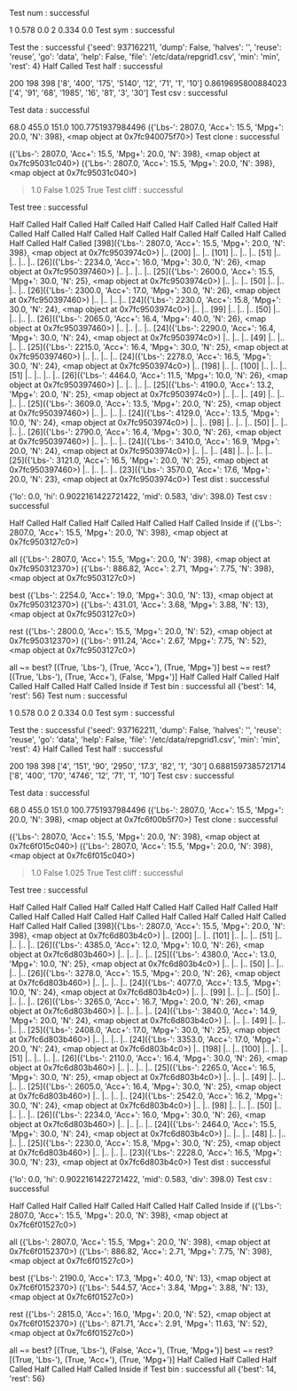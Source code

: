 Test num : successful 

1 0.578 0.0
2 0.334 0.0
 Test sym : successful 

Test the : successful
{'seed': 937162211, 'dump': False, 'halves': '', 'reuse': 'reuse', 'go': 'data', 'help': False, 'file': '/etc/data/repgrid1.csv', 'min': 'min', 'rest': 4}
Half Called
Test half : successful 

200 198 398
['8', '400', '175', '5140', '12', '71', '1', '10'] 0.8619695800884023
['4', '91', '68', '1985', '16', '81', '3', '30']
 Test csv : successful 

Test data : successful 

68.0 455.0 151.0 100.7751937984496
({'Lbs-': 2807.0, 'Acc+': 15.5, 'Mpg+': 20.0, 'N': 398}, <map object at 0x7fc940075f70>)
Test clone : successful 

({'Lbs-': 2807.0, 'Acc+': 15.5, 'Mpg+': 20.0, 'N': 398}, <map object at 0x7fc95031c040>)
({'Lbs-': 2807.0, 'Acc+': 15.5, 'Mpg+': 20.0, 'N': 398}, <map object at 0x7fc95031c040>)
> 1.0 False
> 1.025 True
Test cliff : successful 

Test tree : successful 

Half Called
Half Called
Half Called
Half Called
Half Called
Half Called
Half Called
Half Called
Half Called
Half Called
Half Called
Half Called
Half Called
Half Called
Half Called
[398]({'Lbs-': 2807.0, 'Acc+': 15.5, 'Mpg+': 20.0, 'N': 398}, <map object at 0x7fc9503974c0>)
|.. [200]
|.. |.. [101]
|.. |.. |.. [51]
|.. |.. |.. |.. [26]({'Lbs-': 2234.0, 'Acc+': 16.0, 'Mpg+': 30.0, 'N': 26}, <map object at 0x7fc950397460>)
|.. |.. |.. |.. [25]({'Lbs-': 2600.0, 'Acc+': 15.5, 'Mpg+': 30.0, 'N': 25}, <map object at 0x7fc9503974c0>)
|.. |.. |.. [50]
|.. |.. |.. |.. [26]({'Lbs-': 2300.0, 'Acc+': 17.0, 'Mpg+': 30.0, 'N': 26}, <map object at 0x7fc950397460>)
|.. |.. |.. |.. [24]({'Lbs-': 2230.0, 'Acc+': 15.8, 'Mpg+': 30.0, 'N': 24}, <map object at 0x7fc9503974c0>)
|.. |.. [99]
|.. |.. |.. [50]
|.. |.. |.. |.. [26]({'Lbs-': 2065.0, 'Acc+': 16.4, 'Mpg+': 40.0, 'N': 26}, <map object at 0x7fc950397460>)
|.. |.. |.. |.. [24]({'Lbs-': 2290.0, 'Acc+': 16.4, 'Mpg+': 30.0, 'N': 24}, <map object at 0x7fc9503974c0>)
|.. |.. |.. [49]
|.. |.. |.. |.. [25]({'Lbs-': 2215.0, 'Acc+': 16.4, 'Mpg+': 30.0, 'N': 25}, <map object at 0x7fc950397460>)
|.. |.. |.. |.. [24]({'Lbs-': 2278.0, 'Acc+': 16.5, 'Mpg+': 30.0, 'N': 24}, <map object at 0x7fc9503974c0>)
|.. [198]
|.. |.. [100]
|.. |.. |.. [51]
|.. |.. |.. |.. [26]({'Lbs-': 4464.0, 'Acc+': 11.5, 'Mpg+': 10.0, 'N': 26}, <map object at 0x7fc950397460>)
|.. |.. |.. |.. [25]({'Lbs-': 4190.0, 'Acc+': 13.2, 'Mpg+': 20.0, 'N': 25}, <map object at 0x7fc9503974c0>)
|.. |.. |.. [49]
|.. |.. |.. |.. [25]({'Lbs-': 3609.0, 'Acc+': 13.5, 'Mpg+': 20.0, 'N': 25}, <map object at 0x7fc950397460>)
|.. |.. |.. |.. [24]({'Lbs-': 4129.0, 'Acc+': 13.5, 'Mpg+': 10.0, 'N': 24}, <map object at 0x7fc9503974c0>)
|.. |.. [98]
|.. |.. |.. [50]
|.. |.. |.. |.. [26]({'Lbs-': 2790.0, 'Acc+': 16.4, 'Mpg+': 30.0, 'N': 26}, <map object at 0x7fc950397460>)
|.. |.. |.. |.. [24]({'Lbs-': 3410.0, 'Acc+': 16.9, 'Mpg+': 20.0, 'N': 24}, <map object at 0x7fc9503974c0>)
|.. |.. |.. [48]
|.. |.. |.. |.. [25]({'Lbs-': 3121.0, 'Acc+': 16.5, 'Mpg+': 20.0, 'N': 25}, <map object at 0x7fc950397460>)
|.. |.. |.. |.. [23]({'Lbs-': 3570.0, 'Acc+': 17.6, 'Mpg+': 20.0, 'N': 23}, <map object at 0x7fc9503974c0>)
Test dist : successful 

{'lo': 0.0, 'hi': 0.9022161422721422, 'mid': 0.583, 'div': 398.0}
 Test csv : successful 

Half Called
Half Called
Half Called
Half Called
Half Called
Inside if
({'Lbs-': 2807.0, 'Acc+': 15.5, 'Mpg+': 20.0, 'N': 398}, <map object at 0x7fc9503127c0>)

all  ({'Lbs-': 2807.0, 'Acc+': 15.5, 'Mpg+': 20.0, 'N': 398}, <map object at 0x7fc950312370>)
     ({'Lbs-': 886.82, 'Acc+': 2.71, 'Mpg+': 7.75, 'N': 398}, <map object at 0x7fc9503127c0>)

best ({'Lbs-': 2254.0, 'Acc+': 19.0, 'Mpg+': 30.0, 'N': 13}, <map object at 0x7fc950312370>)
     ({'Lbs-': 431.01, 'Acc+': 3.68, 'Mpg+': 3.88, 'N': 13}, <map object at 0x7fc9503127c0>)

rest ({'Lbs-': 2800.0, 'Acc+': 15.5, 'Mpg+': 20.0, 'N': 52}, <map object at 0x7fc950312370>)
     ({'Lbs-': 911.24, 'Acc+': 2.67, 'Mpg+': 7.75, 'N': 52}, <map object at 0x7fc9503127c0>)

all ~= best? [(True, 'Lbs-'), (True, 'Acc+'), (True, 'Mpg+')]
best ~= rest? [(True, 'Lbs-'), (True, 'Acc+'), (False, 'Mpg+')]
Half Called
Half Called
Half Called
Half Called
Half Called
Inside if
Test bin : successful
all    {'best': 14, 'rest': 56}
Test num : successful 

1 0.578 0.0
2 0.334 0.0
 Test sym : successful 

Test the : successful
{'seed': 937162211, 'dump': False, 'halves': '', 'reuse': 'reuse', 'go': 'data', 'help': False, 'file': '/etc/data/repgrid1.csv', 'min': 'min', 'rest': 4}
Half Called
Test half : successful 

200 198 398
['4', '151', '90', '2950', '17.3', '82', '1', '30'] 0.6881597385721714
['8', '400', '170', '4746', '12', '71', '1', '10']
 Test csv : successful 

Test data : successful 

68.0 455.0 151.0 100.7751937984496
({'Lbs-': 2807.0, 'Acc+': 15.5, 'Mpg+': 20.0, 'N': 398}, <map object at 0x7fc6f00b5f70>)
Test clone : successful 

({'Lbs-': 2807.0, 'Acc+': 15.5, 'Mpg+': 20.0, 'N': 398}, <map object at 0x7fc6f015c040>)
({'Lbs-': 2807.0, 'Acc+': 15.5, 'Mpg+': 20.0, 'N': 398}, <map object at 0x7fc6f015c040>)
> 1.0 False
> 1.025 True
Test cliff : successful 

Test tree : successful 

Half Called
Half Called
Half Called
Half Called
Half Called
Half Called
Half Called
Half Called
Half Called
Half Called
Half Called
Half Called
Half Called
Half Called
Half Called
[398]({'Lbs-': 2807.0, 'Acc+': 15.5, 'Mpg+': 20.0, 'N': 398}, <map object at 0x7fc6d803b4c0>)
|.. [200]
|.. |.. [101]
|.. |.. |.. [51]
|.. |.. |.. |.. [26]({'Lbs-': 4385.0, 'Acc+': 12.0, 'Mpg+': 10.0, 'N': 26}, <map object at 0x7fc6d803b460>)
|.. |.. |.. |.. [25]({'Lbs-': 4380.0, 'Acc+': 13.0, 'Mpg+': 10.0, 'N': 25}, <map object at 0x7fc6d803b4c0>)
|.. |.. |.. [50]
|.. |.. |.. |.. [26]({'Lbs-': 3278.0, 'Acc+': 15.5, 'Mpg+': 20.0, 'N': 26}, <map object at 0x7fc6d803b460>)
|.. |.. |.. |.. [24]({'Lbs-': 4077.0, 'Acc+': 13.5, 'Mpg+': 10.0, 'N': 24}, <map object at 0x7fc6d803b4c0>)
|.. |.. [99]
|.. |.. |.. [50]
|.. |.. |.. |.. [26]({'Lbs-': 3265.0, 'Acc+': 16.7, 'Mpg+': 20.0, 'N': 26}, <map object at 0x7fc6d803b460>)
|.. |.. |.. |.. [24]({'Lbs-': 3840.0, 'Acc+': 14.9, 'Mpg+': 20.0, 'N': 24}, <map object at 0x7fc6d803b4c0>)
|.. |.. |.. [49]
|.. |.. |.. |.. [25]({'Lbs-': 2408.0, 'Acc+': 17.0, 'Mpg+': 30.0, 'N': 25}, <map object at 0x7fc6d803b460>)
|.. |.. |.. |.. [24]({'Lbs-': 3353.0, 'Acc+': 17.0, 'Mpg+': 20.0, 'N': 24}, <map object at 0x7fc6d803b4c0>)
|.. [198]
|.. |.. [100]
|.. |.. |.. [51]
|.. |.. |.. |.. [26]({'Lbs-': 2110.0, 'Acc+': 16.4, 'Mpg+': 30.0, 'N': 26}, <map object at 0x7fc6d803b460>)
|.. |.. |.. |.. [25]({'Lbs-': 2265.0, 'Acc+': 16.5, 'Mpg+': 30.0, 'N': 25}, <map object at 0x7fc6d803b4c0>)
|.. |.. |.. [49]
|.. |.. |.. |.. [25]({'Lbs-': 2605.0, 'Acc+': 16.4, 'Mpg+': 30.0, 'N': 25}, <map object at 0x7fc6d803b460>)
|.. |.. |.. |.. [24]({'Lbs-': 2542.0, 'Acc+': 16.2, 'Mpg+': 30.0, 'N': 24}, <map object at 0x7fc6d803b4c0>)
|.. |.. [98]
|.. |.. |.. [50]
|.. |.. |.. |.. [26]({'Lbs-': 2234.0, 'Acc+': 16.0, 'Mpg+': 30.0, 'N': 26}, <map object at 0x7fc6d803b460>)
|.. |.. |.. |.. [24]({'Lbs-': 2464.0, 'Acc+': 15.5, 'Mpg+': 30.0, 'N': 24}, <map object at 0x7fc6d803b4c0>)
|.. |.. |.. [48]
|.. |.. |.. |.. [25]({'Lbs-': 2230.0, 'Acc+': 15.8, 'Mpg+': 30.0, 'N': 25}, <map object at 0x7fc6d803b460>)
|.. |.. |.. |.. [23]({'Lbs-': 2228.0, 'Acc+': 16.5, 'Mpg+': 30.0, 'N': 23}, <map object at 0x7fc6d803b4c0>)
Test dist : successful 

{'lo': 0.0, 'hi': 0.9022161422721422, 'mid': 0.583, 'div': 398.0}
 Test csv : successful 

Half Called
Half Called
Half Called
Half Called
Half Called
Inside if
({'Lbs-': 2807.0, 'Acc+': 15.5, 'Mpg+': 20.0, 'N': 398}, <map object at 0x7fc6f01527c0>)

all  ({'Lbs-': 2807.0, 'Acc+': 15.5, 'Mpg+': 20.0, 'N': 398}, <map object at 0x7fc6f0152370>)
     ({'Lbs-': 886.82, 'Acc+': 2.71, 'Mpg+': 7.75, 'N': 398}, <map object at 0x7fc6f01527c0>)

best ({'Lbs-': 2190.0, 'Acc+': 17.3, 'Mpg+': 40.0, 'N': 13}, <map object at 0x7fc6f0152370>)
     ({'Lbs-': 544.57, 'Acc+': 3.84, 'Mpg+': 3.88, 'N': 13}, <map object at 0x7fc6f01527c0>)

rest ({'Lbs-': 2815.0, 'Acc+': 16.0, 'Mpg+': 20.0, 'N': 52}, <map object at 0x7fc6f0152370>)
     ({'Lbs-': 871.71, 'Acc+': 2.91, 'Mpg+': 11.63, 'N': 52}, <map object at 0x7fc6f01527c0>)

all ~= best? [(True, 'Lbs-'), (False, 'Acc+'), (True, 'Mpg+')]
best ~= rest? [(True, 'Lbs-'), (True, 'Acc+'), (True, 'Mpg+')]
Half Called
Half Called
Half Called
Half Called
Half Called
Inside if
Test bin : successful
all    {'best': 14, 'rest': 56}
